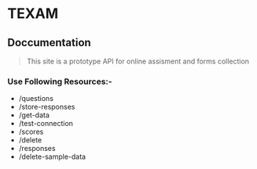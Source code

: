 # TEXAM


## Doccumentation

> This site is a prototype API for online assisment and forms collection

### Use Following Resources:- 

* /questions
* /store-responses
* /get-data
* /test-connection
* /scores
* /delete   
* /responses
* /delete-sample-data